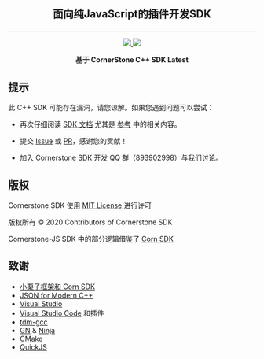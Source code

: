 <h2>
<p align="center">
面向纯JavaScript的插件开发SDK
</p>    
</h2>

<hr>

<p align="center">
 <a href="https://www.javascript.com/">
      <img src="https://img.shields.io/badge/language-JavaScript-informational.svg" />
 </a>
 <a href="./LICENSE">
        <img src="https://img.shields.io/badge/license-MIT-success.svg" />
 </a>
</p>
<p align="center">
    <b>基于 CornerStone C++ SDK Latest</b>
</p>

## 提示

此 C++ SDK 可能存在漏洞，请您谅解。如果您遇到问题可以尝试：

- 再次仔细阅读 [SDK 文档](https://github.com/Sc-Softs/CornerstoneSDK/wiki/) 尤其是 [参考](https://github.com/Sc-Softs/CornerstoneSDK/wiki/参考) 中的相关内容。

- 提交 [Issue](https://github.com/Sc-Softs/CornerstoneSDK/issues) 或 [PR](https://github.com/Sc-Softs/CornerstoneSDK/pulls)，感谢您的贡献！

- 加入 Cornerstone SDK 开发 QQ 群（893902998）与我们讨论。

## 版权

Cornerstone SDK 使用 [MIT License](./LICENSE) 进行许可

版权所有 &copy; 2020 Contributors of Cornerstone SDK

Cornerstone-JS SDK 中的部分逻辑借鉴了 [Corn SDK](https://www.xiaolz.cn/)

## 致谢

- [小栗子框架和 Corn SDK](https://www.xiaolz.cn/)
- [JSON for Modern C++](https://github.com/nlohmann/json)
- [Visual Studio](https://visualstudio.microsoft.com/vs/)
- [Visual Studio Code](https://code.visualstudio.com/) 和插件
- [tdm-gcc](https://jmeubank.github.io/tdm-gcc/)
- [GN](https://gn.googlesource.com/gn/) & [Ninja](http://www.ninja-build.org/)
- [CMake](https://cmake.org/)
- [QuickJS](https://bellard.org/quickjs/)